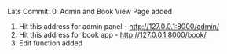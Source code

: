 Lats Commit:
0. Admin and Book View Page added
1. Hit this address for admin panel - http://127.0.0.1:8000/admin/
2. Hit this address for book app - http://127.0.0.1:8000/book/
3. Edit function added
